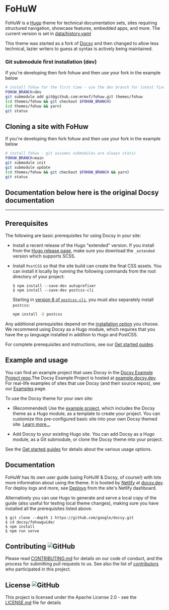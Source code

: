 # FoHuW

FoHuW is a [Hugo](https://gohugo.io) theme for technical documentation sets,
sites requiring structured navigation, showcase features, embedded apps, and
more. The current version is set in [data/history.yaml][1]

This theme was started as a fork of [Docsy] and then changed to allow less
technical, lazier writers to guess at syntax is actively being maintained.

### Git submodule first installation (dev)

If you're developing then fork fohuw and then use your fork in the example below

```bash
# install fohuw for the first time - use the dev branch for latest fixed !!!
FOHUW_BRANCH=dev
git submodule add git@github.com:mrmxf/fohuw.git themes/fohuw
(cd themes/fohuw && git checkout $FOHUW_BRANCH)
(cd themes/fohuw && yarn)
git status
```

## Cloning a site with FoHuw

If you're developing then fork fohuw and then use your fork in the example below

```bash
# install fohuw - git assumes submodules are always static
FOHUW_BRANCH=main
git submodule init
git submodule update
(cd themes/fohuw && git checkout $FOHUW_BRANCH && yarn)
git status
```

## Documentation below here is the original Docsy documentation

_ _ _

## Prerequisites

The following are basic prerequisites for using Docsy in your site:

- Install a recent release of the Hugo "extended" version. If you install from
  the [Hugo release page](https://github.com/gohugoio/hugo/releases), make sure
  you download the `_extended` version which supports SCSS.

- Install `PostCSS` so that the site build can create the final CSS assets. You
  can install it locally by running the following commands from the root
  directory of your project:

  ```console
  $ npm install --save-dev autoprefixer
  $ npm install --save-dev postcss-cli
  ```

  Starting in [version 8 of `postcss-cli`](https://github.com/postcss/postcss-cli/blob/master/CHANGELOG.md),
  you must also separately install `postcss`:

  ```bash
  npm install -D postcss
  ```

Any additional prerequisites depend on the [installation option](https://www.FoHuW.dev/docs/get-started/#installation-options)
you choose. We recommend using Docsy as a Hugo module, which requires that
you have the `go` language installed in addition to Hugo and PostCSS.

For complete prerequisites and instructions, see our [Get started guides](https://www.docsy.dev/docs/get-started/).

## Example and usage

You can find an example project that uses Docsy in the [Docsy Example Project
repo](https://github.com/google/docsy-example).The Docsy Example Project is
hosted at [example.docsy.dev](https://example.docsy.dev). For
real-life examples of sites that use Docsy (and their source repos), see our
[Examples](https://www.docsy.dev/docs/examples/) page.

To use the Docsy theme for your own site:

- (Recommended) Use the [example
  project](https://github.com/google/docsy-example), which includes the Docsy
  theme as a Hugo module, as a template to create your project. You can customize
  this pre-configured basic site into your own Docsy themed site. [Learn
  more...](https://github.com/google/docsy-example)

- Add Docsy to your existing Hugo site. You can
  add Docsy as a Hugo module, as a Git submodule, or clone the Docsy theme into your
  project.

See the [Get started guides](https://www.docsy.dev/docs/get-started/)
for details about the various usage options.

## Documentation

FoHuW has its own user guide (using FoHuW & Docsy, of course!) with lots more
information about using the theme. It is hosted by [Netlify][] at
[docsy.dev](https://docsy.dev). For deploy logs and more, see [Deploys][] from
the site's Netlify dashboard.

Alternatively you can use Hugo to generate and serve a local copy of the guide
(also useful for testing local theme changes), making sure you have installed
all the prerequisites listed above:

```console
$ git clone --depth 1 https://github.com/google/docsy.git
$ cd docsy/fohuwguide/
$ npm install
$ npm run serve
```

## Contributing ![GitHub](https://img.shields.io/github/contributors/google/docsy)

Please read
[CONTRIBUTING.md](https://github.com/google/docsy/blob/main/CONTRIBUTING.md)
for details on our code of conduct, and the process for submitting pull requests
to us. See also the list of
[contributors](https://github.com/google/docsy/graphs/contributors) who
participated in this project.

## License ![GitHub](https://img.shields.io/github/license/google/docsy)

This project is licensed under the Apache License 2.0 - see the
[LICENSE.md](https://github.com/google/docsy/blob/main/LICENSE) file for
details

[Docsy]:   https://docsy.dev
[Deploys]: https://app.netlify.com/sites/docsydocs/deploys
[Netlify]: https://netlify.com
[1]:       data/history.yaml